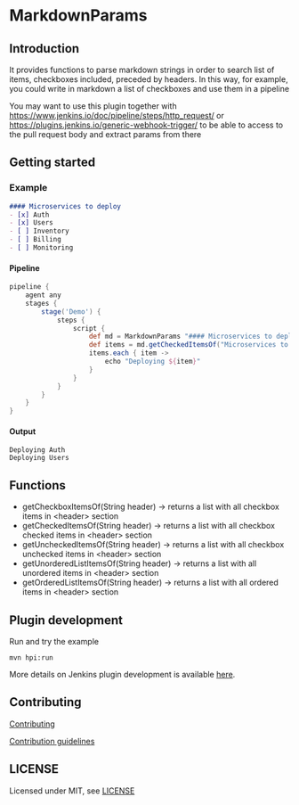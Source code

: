 # MarkdownParams

## Introduction

It provides functions to parse markdown strings in order to search list of items, checkboxes included, preceded by headers.
In this way, for example, you could write in markdown a list of checkboxes and use them in a pipeline

You may want to use this plugin together with https://www.jenkins.io/doc/pipeline/steps/http_request/ or https://plugins.jenkins.io/generic-webhook-trigger/ to be able to access to the pull request body and extract params from there

## Getting started

### Example
```markdown
#### Microservices to deploy
- [x] Auth
- [x] Users
- [ ] Inventory
- [ ] Billing
- [ ] Monitoring
```
#### Pipeline
```groovy
pipeline {
    agent any
    stages {
        stage('Demo') {
            steps {
                script {
                    def md = MarkdownParams "#### Microservices to deploy\n- [x] Auth\n- [x] Users\n- [ ] Inventory\n- [ ] Billing\n- [ ] Monitoring"
                    def items = md.getCheckedItemsOf("Microservices to deploy")
                    items.each { item ->
                        echo "Deploying ${item}"
                    }
                }
            }
        }
    }
}
```
#### Output
```text
Deploying Auth
Deploying Users
```


## Functions

* getCheckboxItemsOf(String header) → returns a list with all checkbox items in \<header\> section
* getCheckedItemsOf(String header) → returns a list with all checkbox checked items in \<header\> section
* getUncheckedItemsOf(String header) → returns a list with all checkbox unchecked items in \<header\> section
* getUnorderedListItemsOf(String header) → returns a list with all unordered items in \<header\> section
* getOrderedListItemsOf(String header) → returns a list with all ordered items in \<header\> section


## Plugin development

Run and try the example
```shell
mvn hpi:run
```

More details on Jenkins plugin development is available [here](https://wiki.jenkins-ci.org/display/JENKINS/Plugin+tutorial).


## Contributing

[Contributing](https://github.com/jenkinsci/.github/blob/master/CONTRIBUTING.md)

[Contribution guidelines](https://github.com/jenkinsci/.github/blob/master/CONTRIBUTING.md)

## LICENSE

Licensed under MIT, see [LICENSE](LICENSE.md)

